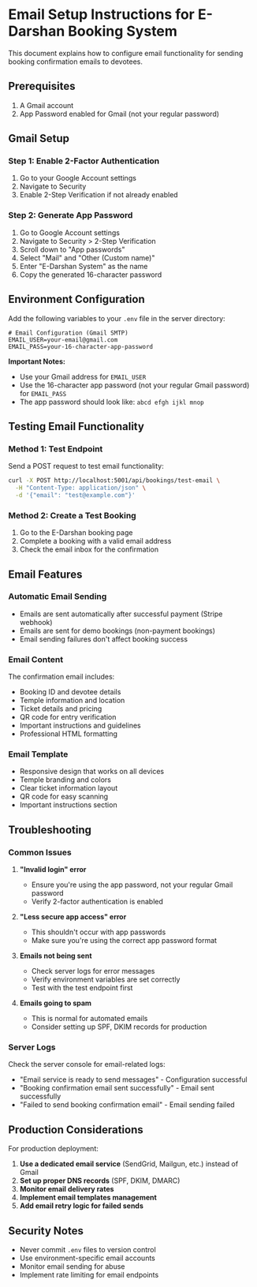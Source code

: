 # Email Setup Instructions for E-Darshan Booking System

This document explains how to configure email functionality for sending booking confirmation emails to devotees.

## Prerequisites

1. A Gmail account
2. App Password enabled for Gmail (not your regular password)

## Gmail Setup

### Step 1: Enable 2-Factor Authentication
1. Go to your Google Account settings
2. Navigate to Security
3. Enable 2-Step Verification if not already enabled

### Step 2: Generate App Password
1. Go to Google Account settings
2. Navigate to Security > 2-Step Verification
3. Scroll down to "App passwords"
4. Select "Mail" and "Other (Custom name)"
5. Enter "E-Darshan System" as the name
6. Copy the generated 16-character password

## Environment Configuration

Add the following variables to your `.env` file in the server directory:

```env
# Email Configuration (Gmail SMTP)
EMAIL_USER=your-email@gmail.com
EMAIL_PASS=your-16-character-app-password
```

**Important Notes:**
- Use your Gmail address for `EMAIL_USER`
- Use the 16-character app password (not your regular Gmail password) for `EMAIL_PASS`
- The app password should look like: `abcd efgh ijkl mnop`

## Testing Email Functionality

### Method 1: Test Endpoint
Send a POST request to test email functionality:

```bash
curl -X POST http://localhost:5001/api/bookings/test-email \
  -H "Content-Type: application/json" \
  -d '{"email": "test@example.com"}'
```

### Method 2: Create a Test Booking
1. Go to the E-Darshan booking page
2. Complete a booking with a valid email address
3. Check the email inbox for the confirmation

## Email Features

### Automatic Email Sending
- Emails are sent automatically after successful payment (Stripe webhook)
- Emails are sent for demo bookings (non-payment bookings)
- Email sending failures don't affect booking success

### Email Content
The confirmation email includes:
- Booking ID and devotee details
- Temple information and location
- Ticket details and pricing
- QR code for entry verification
- Important instructions and guidelines
- Professional HTML formatting

### Email Template
- Responsive design that works on all devices
- Temple branding and colors
- Clear ticket information layout
- QR code for easy scanning
- Important instructions section

## Troubleshooting

### Common Issues

1. **"Invalid login" error**
   - Ensure you're using the app password, not your regular Gmail password
   - Verify 2-factor authentication is enabled

2. **"Less secure app access" error**
   - This shouldn't occur with app passwords
   - Make sure you're using the correct app password format

3. **Emails not being sent**
   - Check server logs for error messages
   - Verify environment variables are set correctly
   - Test with the test endpoint first

4. **Emails going to spam**
   - This is normal for automated emails
   - Consider setting up SPF, DKIM records for production

### Server Logs
Check the server console for email-related logs:
- "Email service is ready to send messages" - Configuration successful
- "Booking confirmation email sent successfully" - Email sent successfully
- "Failed to send booking confirmation email" - Email sending failed

## Production Considerations

For production deployment:

1. **Use a dedicated email service** (SendGrid, Mailgun, etc.) instead of Gmail
2. **Set up proper DNS records** (SPF, DKIM, DMARC)
3. **Monitor email delivery rates**
4. **Implement email templates management**
5. **Add email retry logic for failed sends**

## Security Notes

- Never commit `.env` files to version control
- Use environment-specific email accounts
- Monitor email sending for abuse
- Implement rate limiting for email endpoints

